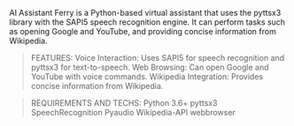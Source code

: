 AI Assistant Ferry is a Python-based virtual assistant that uses the pyttsx3 library with the SAPI5 speech recognition engine. It can perform tasks such as opening Google and YouTube, and providing concise information from Wikipedia.

>FEATURES:
  Voice Interaction: Uses SAPI5 for speech recognition and pyttsx3 for text-to-speech.
  Web Browsing: Can open Google and YouTube with voice commands.
  Wikipedia Integration: Provides concise information from Wikipedia.


>REQUIREMENTS AND TECHS:
Python 3.6+
pyttsx3
SpeechRecognition
Pyaudio
Wikipedia-API
webbrowser

